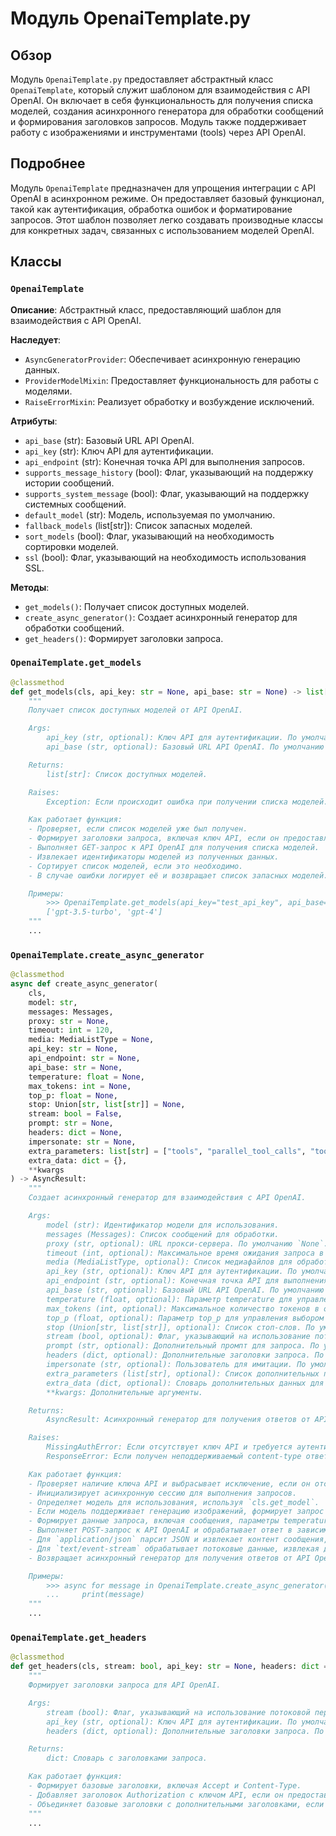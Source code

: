 # Модуль OpenaiTemplate.py

## Обзор

Модуль `OpenaiTemplate.py` предоставляет абстрактный класс `OpenaiTemplate`, который служит шаблоном для взаимодействия с API OpenAI. Он включает в себя функциональность для получения списка моделей, создания асинхронного генератора для обработки сообщений и формирования заголовков запросов. Модуль также поддерживает работу с изображениями и инструментами (tools) через API OpenAI.

## Подробнее

Модуль `OpenaiTemplate` предназначен для упрощения интеграции с API OpenAI в асинхронном режиме. Он предоставляет базовый функционал, такой как аутентификация, обработка ошибок и форматирование запросов. Этот шаблон позволяет легко создавать производные классы для конкретных задач, связанных с использованием моделей OpenAI.

## Классы

### `OpenaiTemplate`

**Описание**: Абстрактный класс, предоставляющий шаблон для взаимодействия с API OpenAI.

**Наследует**:
- `AsyncGeneratorProvider`: Обеспечивает асинхронную генерацию данных.
- `ProviderModelMixin`: Предоставляет функциональность для работы с моделями.
- `RaiseErrorMixin`: Реализует обработку и возбуждение исключений.

**Атрибуты**:
- `api_base` (str): Базовый URL API OpenAI.
- `api_key` (str): Ключ API для аутентификации.
- `api_endpoint` (str): Конечная точка API для выполнения запросов.
- `supports_message_history` (bool): Флаг, указывающий на поддержку истории сообщений.
- `supports_system_message` (bool): Флаг, указывающий на поддержку системных сообщений.
- `default_model` (str): Модель, используемая по умолчанию.
- `fallback_models` (list[str]): Список запасных моделей.
- `sort_models` (bool): Флаг, указывающий на необходимость сортировки моделей.
- `ssl` (bool): Флаг, указывающий на необходимость использования SSL.

**Методы**:
- `get_models()`: Получает список доступных моделей.
- `create_async_generator()`: Создает асинхронный генератор для обработки сообщений.
- `get_headers()`: Формирует заголовки запроса.

### `OpenaiTemplate.get_models`

```python
@classmethod
def get_models(cls, api_key: str = None, api_base: str = None) -> list[str]:
    """
    Получает список доступных моделей от API OpenAI.

    Args:
        api_key (str, optional): Ключ API для аутентификации. По умолчанию `None`.
        api_base (str, optional): Базовый URL API OpenAI. По умолчанию `None`.

    Returns:
        list[str]: Список доступных моделей.

    Raises:
        Exception: Если происходит ошибка при получении списка моделей.

    Как работает функция:
    - Проверяет, если список моделей уже был получен.
    - Формирует заголовки запроса, включая ключ API, если он предоставлен.
    - Выполняет GET-запрос к API OpenAI для получения списка моделей.
    - Извлекает идентификаторы моделей из полученных данных.
    - Сортирует список моделей, если это необходимо.
    - В случае ошибки логирует её и возвращает список запасных моделей.

    Примеры:
        >>> OpenaiTemplate.get_models(api_key="test_api_key", api_base="https://api.openai.com/v1")
        ['gpt-3.5-turbo', 'gpt-4']
    """
    ...
```

### `OpenaiTemplate.create_async_generator`

```python
@classmethod
async def create_async_generator(
    cls,
    model: str,
    messages: Messages,
    proxy: str = None,
    timeout: int = 120,
    media: MediaListType = None,
    api_key: str = None,
    api_endpoint: str = None,
    api_base: str = None,
    temperature: float = None,
    max_tokens: int = None,
    top_p: float = None,
    stop: Union[str, list[str]] = None,
    stream: bool = False,
    prompt: str = None,
    headers: dict = None,
    impersonate: str = None,
    extra_parameters: list[str] = ["tools", "parallel_tool_calls", "tool_choice", "reasoning_effort", "logit_bias", "modalities", "audio"],
    extra_data: dict = {},
    **kwargs
) -> AsyncResult:
    """
    Создает асинхронный генератор для взаимодействия с API OpenAI.

    Args:
        model (str): Идентификатор модели для использования.
        messages (Messages): Список сообщений для обработки.
        proxy (str, optional): URL прокси-сервера. По умолчанию `None`.
        timeout (int, optional): Максимальное время ожидания запроса в секундах. По умолчанию 120.
        media (MediaListType, optional): Список медиафайлов для обработки. По умолчанию `None`.
        api_key (str, optional): Ключ API для аутентификации. По умолчанию `None`.
        api_endpoint (str, optional): Конечная точка API для выполнения запросов. По умолчанию `None`.
        api_base (str, optional): Базовый URL API OpenAI. По умолчанию `None`.
        temperature (float, optional): Параметр temperature для управления случайностью генерации. По умолчанию `None`.
        max_tokens (int, optional): Максимальное количество токенов в ответе. По умолчанию `None`.
        top_p (float, optional): Параметр top_p для управления выбором токенов. По умолчанию `None`.
        stop (Union[str, list[str]], optional): Список стоп-слов. По умолчанию `None`.
        stream (bool, optional): Флаг, указывающий на использование потоковой передачи данных. По умолчанию `False`.
        prompt (str, optional): Дополнительный промпт для запроса. По умолчанию `None`.
        headers (dict, optional): Дополнительные заголовки запроса. По умолчанию `None`.
        impersonate (str, optional): Пользователь для имитации. По умолчанию `None`.
        extra_parameters (list[str], optional): Список дополнительных параметров для передачи в запросе.
        extra_data (dict, optional): Словарь дополнительных данных для передачи в запросе.
        **kwargs: Дополнительные аргументы.

    Returns:
        AsyncResult: Асинхронный генератор для получения ответов от API OpenAI.

    Raises:
        MissingAuthError: Если отсутствует ключ API и требуется аутентификация.
        ResponseError: Если получен неподдерживаемый content-type ответа.

    Как работает функция:
    - Проверяет наличие ключа API и выбрасывает исключение, если он отсутствует и требуется аутентификация.
    - Инициализирует асинхронную сессию для выполнения запросов.
    - Определяет модель для использования, используя `cls.get_model`.
    - Если модель поддерживает генерацию изображений, формирует запрос к API для генерации изображений и возвращает URL изображений.
    - Формирует данные запроса, включая сообщения, параметры temperature, max_tokens, top_p и другие.
    - Выполняет POST-запрос к API OpenAI и обрабатывает ответ в зависимости от content-type.
    - Для `application/json` парсит JSON и извлекает контент сообщения, информацию об использовании и причину завершения.
    - Для `text/event-stream` обрабатывает потоковые данные, извлекая дельты контента, информацию об использовании и причину завершения.
    - Возвращает асинхронный генератор для получения ответов от API OpenAI.

    Примеры:
        >>> async for message in OpenaiTemplate.create_async_generator(model="gpt-3.5-turbo", messages=[{"role": "user", "content": "Hello, how are you?"}]):
        ...     print(message)
    """
    ...
```

### `OpenaiTemplate.get_headers`

```python
@classmethod
def get_headers(cls, stream: bool, api_key: str = None, headers: dict = None) -> dict:
    """
    Формирует заголовки запроса для API OpenAI.

    Args:
        stream (bool): Флаг, указывающий на использование потоковой передачи данных.
        api_key (str, optional): Ключ API для аутентификации. По умолчанию `None`.
        headers (dict, optional): Дополнительные заголовки запроса. По умолчанию `None`.

    Returns:
        dict: Словарь с заголовками запроса.

    Как работает функция:
    - Формирует базовые заголовки, включая Accept и Content-Type.
    - Добавляет заголовок Authorization с ключом API, если он предоставлен.
    - Объединяет базовые заголовки с дополнительными заголовками, если они предоставлены.
    """
    ...